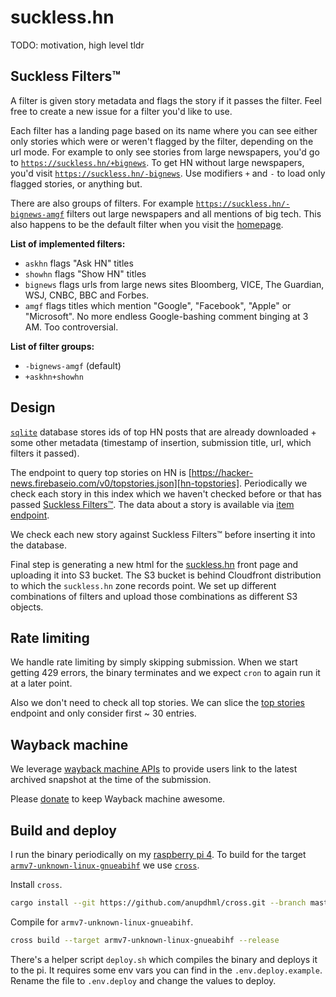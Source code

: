 # suckless.hn
TODO: motivation, high level tldr

## Suckless Filters™
A filter is given story metadata and flags the story if it passes the filter. Feel free to create a new issue for a filter you'd like to use.

Each filter has a landing page based on its name where you can see either only stories which were or weren't flagged by the filter, depending on the url mode. For example to only see stories from large newspapers, you'd go to [`https://suckless.hn/+bignews`](https://suckless.hn/+bignews). To get HN without large newspapers, you'd visit [`https://suckless.hn/-bignews`](https://suckless.hn/-bignews). Use modifiers `+` and `-` to load only flagged stories, or anything but.

There are also groups of filters. For example [`https://suckless.hn/-bignews-amgf`](https://suckless.hn/-bignews-amgf) filters out large newspapers and all mentions of big tech. This also happens to be the default filter when you visit the [homepage][homepage].

**List of implemented filters:**
* `askhn` flags "Ask HN" titles
* `showhn` flags "Show HN" titles
* `bignews` flags urls from large news sites Bloomberg, VICE, The Guardian, WSJ, CNBC, BBC and Forbes.
* `amgf` flags titles which mention "Google", "Facebook", "Apple" or "Microsoft". No more endless Google-bashing comment binging at 3 AM. Too controversial.

**List of filter groups:**
* `-bignews-amgf` (default)
* `+askhn+showhn`

## Design
[`sqlite`][sqlite] database stores ids of top HN posts that are already downloaded + some other metadata (timestamp of insertion, submission title, url, which filters it passed).

The endpoint to query top stories on HN is [https://hacker-news.firebaseio.com/v0/topstories.json][hn-topstories]. Periodically we check each story in this index which we haven't checked before or that has passed [Suckless Filters™](#suckless-filters). The data about a story is available via [item endpoint][hn-item].

We check each new story against Suckless Filters™ before inserting it into the database.

Final step is generating a new html for the [suckless.hn][suckless-hn] front page and uploading it into S3 bucket. The S3 bucket is behind Cloudfront distribution to which the `suckless.hn` zone records point. We set up different combinations of filters and upload those combinations as different S3 objects.

## Rate limiting
We handle rate limiting by simply skipping submission. When we start getting 429 errors, the binary terminates and we expect `cron` to again run it at a later point.

Also we don't need to check all top stories. We can slice the [top stories][hn-topstories] endpoint and only consider first ~ 30 entries.

## Wayback machine
We leverage [wayback machine APIs][wayback-machine-api] to provide users link to the latest archived snapshot at the time of the submission.

Please [donate][wayback-donate] to keep Wayback machine awesome.

## Build and deploy
I run the binary periodically on my [raspberry pi 4][pi-4]. To build for the target [`armv7-unknown-linux-gnueabihf`][pi-target] we use [`cross`][cross].

Install `cross`.

```bash
cargo install --git https://github.com/anupdhml/cross.git --branch master
```

Compile for `armv7-unknown-linux-gnueabihf`.

```bash
cross build --target armv7-unknown-linux-gnueabihf --release
```

There's a helper script `deploy.sh` which compiles the binary and deploys it to the pi. It requires some env vars you can find in the `.env.deploy.example`. Rename the file to `.env.deploy` and change the values to deploy.

<!-- References -->
[homepage]: https://suckless.hn
[pi-4]: https://www.raspberrypi.org/products/raspberry-pi-4-model-b
[pi-target]: https://chacin.dev/blog/cross-compiling-rust-for-the-raspberry-pi
[cross]: https://github.com/rust-embedded/cross
[sqlite]: https://github.com/rusqlite/rusqlite
[hn-topstories]: https://github.com/HackerNews/API#new-top-and-best-stories
[hn-item]: https://github.com/HackerNews/API#items
[suckless-hn]: https://suckless.hn
[wayback-machine-api]: https://archive.org/help/wayback_api.php
[wayback-donate]: https://archive.org/donate
